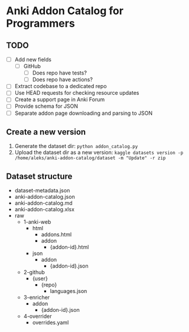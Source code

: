 # Anki Addon Catalog for Programmers

## TODO
- [ ] Add new fields
    - [ ] GitHub
        - [ ] Does repo have tests?
        - [ ] Does repo have actions?
- [ ] Extract codebase to a dedicated repo
- [ ] Use HEAD requests for checking resource updates
- [ ] Create a support page in Anki Forum
- [ ] Provide schema for JSON
- [ ] Separate addon page downloading and parsing to JSON

## Create a new version
1. Generate the dataset dir: `python addon_catalog.py`
2. Upload the dataset dir as a new version:
   `kaggle datasets version -p /home/aleks/anki-addon-catalog/dataset -m "Update" -r zip`

## Dataset structure
- dataset-metadata.json
- anki-addon-catalog.json
- anki-addon-catalog.md
- anki-addon-catalog.xlsx
- raw
    - 1-anki-web
        - html
            - addons.html
            - addon
                - {addon-id}.html
        - json
            - addon
                - {addon-id}.json
    - 2-github
        - {user}
            - {repo}
                - languages.json
    - 3-enricher
        - addon
            - {addon-id}.json
    - 4-overrider
        - overrides.yaml